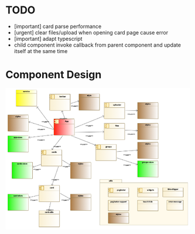 # TODO
* [important] card parse performance
* [urgent] clear files/upload when opening card page cause error
* [important] adapt typescript
* child component invoke callback from parent component and update itself at the same time
 
# Component Design

![Image of Component Design](https://github.com/sevenbamboos/anki-preview-page-react/blob/master/components-design.png)
